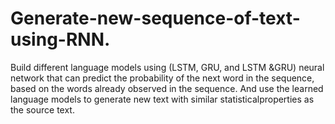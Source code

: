 # Generate-new-sequence-of-text-using-RNN.

Build different language models using (LSTM, GRU, and LSTM &GRU) neural network that can predict the probability of the next word in the sequence, based on the words already observed in the sequence. And use the learned language models to generate new text with similar statisticalproperties as the source text.
